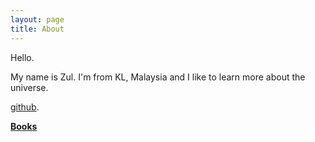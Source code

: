 ```yaml
---
layout: page
title: About
---
```


Hello.

My name is Zul. I'm from KL, Malaysia and I like to learn more about the universe. 

[github](https://github.com/zulfadz). 

[**Books**](https://zulfadz.github.io/books/)
